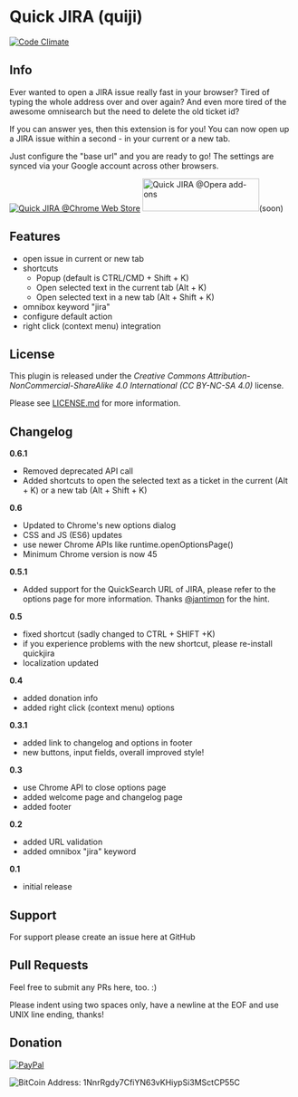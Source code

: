 # Quick JIRA (quiji)
[![Code Climate](https://codeclimate.com/github/timbru31/quickjira/badges/gpa.svg)](https://codeclimate.com/github/timbru31/quickjira)

## Info
Ever wanted to open a JIRA issue really fast in your browser?
Tired of typing the whole address over and over again?
And even more tired of the awesome omnisearch but the need to delete the old ticket id?

If you can answer yes, then this extension is for you!
You can now open up a JIRA issue within a second - in your current or a new tab.

Just configure the "base url" and you are ready to go!
The settings are synced via your Google account across other browsers.

[![Quick JIRA @Chrome Web Store](https://developer.chrome.com/webstore/images/ChromeWebStore_Badge_v2_206x58.png "QuickJIRA @Chrome Web Store")](https://chrome.google.com/webstore/detail/quick-jira/acdnmaeifljongleeegkkfnfcopblokj)
<img alt="Quick JIRA @Opera add-ons" src="https://dev.opera.com/extensions/branding-guidelines/addons_206x58_en@2x.png" height="58" width="206">(soon)

## Features
* open issue in current or new tab
* shortcuts
  * Popup (default is CTRL/CMD + Shift + K)
  * Open selected text in the current tab (Alt + K)
  * Open selected text in a new tab (Alt + Shift + K)
* omnibox keyword "jira"
* configure default action
* right click (context menu) integration

## License
This plugin is released under the
*Creative Commons Attribution-NonCommercial-ShareAlike 4.0 International (CC BY-NC-SA 4.0)* license.

Please see [LICENSE.md](LICENSE.md) for more information.

## Changelog

**0.6.1**
* Removed deprecated API call
* Added shortcuts to open the selected text as a ticket in the current (Alt + K) or a new tab (Alt + Shift + K)

**0.6**
* Updated to Chrome's new options dialog
* CSS and JS (ES6) updates
* use newer Chrome APIs like runtime.openOptionsPage()
* Minimum Chrome version is now 45

**0.5.1**
* Added support for the QuickSearch URL of JIRA, please refer to the options page for more information. Thanks [@jantimon](https://twitter.com/jantimon) for the hint.

**0.5**
* fixed shortcut (sadly changed to CTRL + SHIFT +K)
* if you experience problems with the new shortcut, please re-install quickjira
* localization updated

**0.4**
* added donation info
* added right click (context menu) options

**0.3.1**
* added link to changelog and options in footer
* new buttons, input fields, overall improved style!

**0.3**
* use Chrome API to close options page
* added welcome page and changelog page
* added footer

**0.2**
* added URL validation
* added omnibox "jira" keyword

**0.1**
* initial release

## Support
For support please create an issue here at GitHub

## Pull Requests
Feel free to submit any PRs here, too. :)

Please indent using two spaces only, have a newline at the EOF and use UNIX line ending, thanks!

## Donation
[![PayPal](https://www.paypalobjects.com/en_US/i/btn/btn_donateCC_LG.gif "Donation via PayPal")](https://www.paypal.com/cgi-bin/webscr?cmd=_s-xclick&hosted_button_id=T9TEV7Q88B9M2)

![BitCoin](https://dl.dropboxusercontent.com/u/26476995/bitcoin_logo.png "Donation via BitCoins")
Address: 1NnrRgdy7CfiYN63vKHiypSi3MSctCP55C
